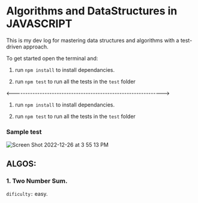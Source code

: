 # Algorithms and DataStructures in JAVASCRIPT

This is my dev log for mastering data structures and algorithms with a test-driven approach.

To get started open the terminal and:

1. run `npm install` to install dependancies.

2. run `npm test` to run all the tests in the `test` folder

<-------------------------------------------------------------->

1. run `npm install` to install dependancies.

2. run `npm test` to run all the tests in the `test` folder

### Sample test

![Screen Shot 2022-12-26 at 3 55 13 PM](https://user-images.githubusercontent.com/50188228/209582849-36f79d7d-a8bc-4651-92c9-e903832d4f23.png)

## ALGOS:

### 1. Two Number Sum.

`dificulty:` easy.
